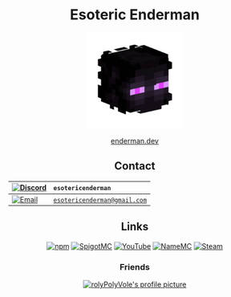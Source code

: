 <!-- All links in this file must start with ./main due to a very strange bug on GitHub. -->
<!-- If the link doesn't start with ./main, images will not be displayed correctly on the user's page. -->

<h1 align="center">Esoteric Enderman</h1>

<p align="center"><a href="https://www.github.com/esotericenderman"><img alt="My profile picture" src="../main/Assets/Profile Picture.png" width="190" height="190"></a></p>

<p align="center"><a href="https://enderman.dev">enderman.dev</a></p>

<h2 align="center">Contact</h2>

<div align="center">

| <a href="https://discord.com/users/500690028960284672"><img src="../main/Assets/Badges/Discord.svg" alt="Discord"></a> | <code>esotericenderman</code>           |
| :--------------------------------------------------------------------------------------------------------------------- | :-------------------------------------- |
| <a href="https://www.gmail.com/"><img src="../main/Assets/Badges/Email.svg" alt="Email"></a>                           | <code>esotericenderman@gmail.com</code> |

</div>

<h2 align="center">Links</h2>

<p align="center">
    <a href="https://www.npmjs.com/~esotericenderman"><img src="../main/Assets/Badges/Platforms/npm.svg" alt="npm"></a>
    <a href="https://www.spigotmc.org/members/esotericenderman.2123396/"><img src="../main/Assets/Badges/Platforms/SpigotMC.svg" alt="SpigotMC"></a>
    <a href="https://www.youtube.com/@esotericenderman"><img src="../main/Assets/Badges/Platforms/YouTube.svg" alt="YouTube"></a>
    <a href="https://namemc.com/profile/esotericenderman.1"><img src="../main/Assets/Badges/Platforms/NameMC.svg" alt="NameMC"></a>
    <a href="https://steamcommunity.com/id/esotericenderman/"><img src="../main/Assets/Badges/Platforms/Steam.svg" alt="Steam"></a>
</p>

<h3 align="center">Friends</h3>

<p align="center"><a href="https://github.com/rolyPolyVole"><img src="https://github.com/rolyPolyVole.png" width="45" height="45" alt="rolyPolyVole's profile picture"></a></p>
